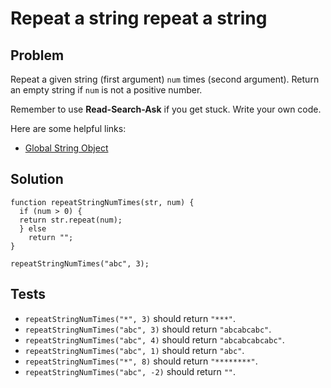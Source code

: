 # Repeat a string repeat a string

## Problem

Repeat a given string (first argument) `num` times (second argument). Return an empty string if `num` is not a positive number.

Remember to use **Read-Search-Ask** if you get stuck. Write your own code.

Here are some helpful links:

* [Global String Object](https://developer.mozilla.org/en-US/docs/Web/JavaScript/Reference/Global_Objects/String)

## Solution

```
function repeatStringNumTimes(str, num) {
  if (num > 0) {
  return str.repeat(num);
  } else
    return "";
}

repeatStringNumTimes("abc", 3);
```

## Tests

* `repeatStringNumTimes("*", 3)` should return `"***"`.
* `repeatStringNumTimes("abc", 3)` should return `"abcabcabc"`.
* `repeatStringNumTimes("abc", 4)` should return `"abcabcabcabc"`.
* `repeatStringNumTimes("abc", 1)` should return `"abc"`.
* `repeatStringNumTimes("*", 8)` should return `"********"`.
* `repeatStringNumTimes("abc", -2)` should return `""`.